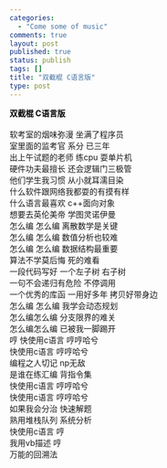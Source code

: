 ```yaml
--- 
categories: 
  - "Come some of music"
comments: true
layout: post
published: true
status: publish
tags: []
title: "双截棍 C语言版"
type: post
---
```

<div id="msgcns!5F971C000415D85F!336" class="bvMsg">
<strong><span style="color:red;"><strong><font color="#000000">双截棍 C语言版</font></strong> <br></span></strong><br>软考室的烟味弥漫 坐满了程序员<br>室里面的监考官 系分 已三年<br>出上午试题的老师 练cpu 耍单片机 <br>硬件功夫最擅长 还会逻辑门三极管 <br>他们学生我习惯 从小就耳濡目染 <br>什么软件跟网络我都耍的有摸有样 <br>什么语言最喜欢 c++面向对象 <br>想要去英伦美帝 学图灵诺伊曼 <br>怎么编 怎么编 离散数学是关键 <br>怎么编 怎么编 数值分析也较难 <br>怎么编 怎么编 数据结构最重要 <br>算法不学莫后悔 死的难看 <br>一段代码写好 一个左子树 右子树 <br>一句不会递归有危险 不停调用 <br>一个优秀的库函 一用好多年 拷贝好带身边 <br>怎么编 怎么编 我学会动态规划 <br>怎么编怎么编 分支限界的难关 <br>怎么编怎么编 已被我一脚踢开 <br>哼 快使用c语言 哼哼哈兮 <br>快使用c语言 哼哼哈兮 <br>编程之人切记 np无敌 <br>是谁在练汇编 背指令集 <br>快使用c语言 哼哼哈兮 <br>快使用c语言 哼哼哈兮<br>如果我会分治 快速解题 <br>熟用堆栈队列 系统分析 <br>快使用c语言 哼 <br>我用vb描述 哼 <br>万能的回溯法</div>
